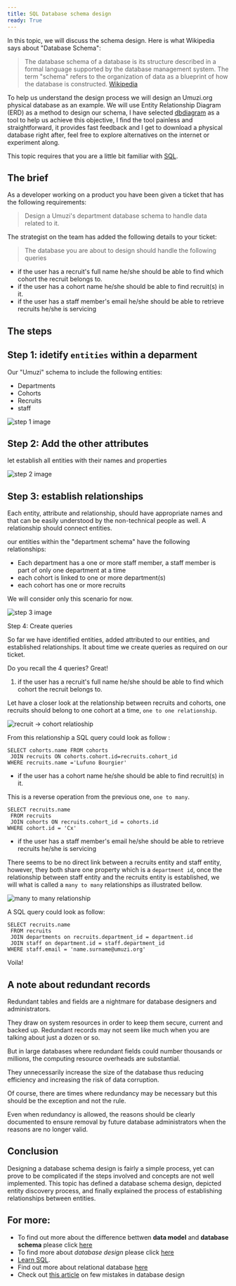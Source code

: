 ```yaml
---
title: SQL Database schema design
ready: True
---
```





In this topic, we will discuss the schema design. Here is what Wikipedia says about "Database Schema":

> The database schema of a database is its structure described in a formal language supported by the database management system. The term "schema" refers to the organization of data as a blueprint of how the database is constructed. [Wikipedia](https://en.wikipedia.org/wiki/Database_schema)

To help us understand the design process we will design an Umuzi.org physical database as an example. We will use Entity Relationship Diagram  (ERD) as a method to design our schema, I have selected [dbdiagram](https://dbdiagram.io) as a  tool to help us achieve this objective, I find the tool painless and straightforward, it provides fast feedback and I get to download a physical database right after, feel free to explore alternatives on the internet or experiment along.

This topic requires that you are a little bit familiar with [SQL](https://www.youtube.com/watch?v=27axs9dO7AE).

## The brief


As a developer working on a product you have been given a ticket that has the following requirements:
>Design a Umuzi's department database schema to handle data related to it.

The strategist on the team has added the following details to your ticket:
> The database you are about to design should handle the following queries
-  if the user has a recruit's full name he/she should be able to find which cohort the recruit belongs to.
-  if the user has a cohort name he/she should be able to find recruit(s) in it.
-  if the user has a staff member's email he/she should be able to retrieve recruits  he/she is servicing


## The steps

  Step 1:   idetify `entities` within a deparment
  ---

 Our "Umuzi" schema to include the following entities:

 - Departments
 - Cohorts
 - Recruits
 - staff

![step 1 image](./img/step_1.png)


  Step 2: Add the other attributes
  ---
let establish all entities with their names and properties


![step 2 image](./img/step_2.png)

  Step 3: establish  relationships
  ---

  Each entity, attribute and relationship, should have appropriate names and that can be easily understood by the non-technical people as well. A relationship should connect entities.

 our entities within the "department schema" have the following relationships:

- Each department has a one or more staff member, a staff member is part of only one department at a time
- each cohort is linked to one or more department(s)
- each cohort has one or more recruits

We will consider only this scenario for now.

![step 3 image](./img/step_3.png)

Step 4: Create queries

So far we have identified entities, added attributed to our entities, and established relationships. It about time we create queries as required on our ticket.

Do you recall the 4 queries? Great!

1. if the user has a recruit's full name he/she should be able to find which cohort the recruit belongs to.

Let have a closer look at the relationship between recruits and cohorts, one recruits should belong to one cohort at a time, `one to one relationship`.

![recruit -> cohort relatioship](./img/recruit_to_cohort.png)

From this relationship a SQL query could look as follow :

```
SELECT cohorts.name FROM cohorts
 JOIN recruits ON cohorts.cohort.id=recruits.cohort_id
WHERE recruits.name ='Lufuno Bourgier'
```

-  if the user has a cohort name he/she should be able to find recruit(s) in it.

This is a reverse operation from the previous one, `one to many`.

```
SELECT recruits.name
 FROM recruits
 JOIN cohorts ON recruits.cohort_id = cohorts.id
WHERE cohort.id = 'Cx'
 ```

-  if the user has a staff member's email he/she should be able to retrieve recruits  he/she is servicing

There seems to be no direct link between a recruits entity and staff entity, however, they both share one property which is a `department id`, once the relationship between staff entity and the recruits entity is established, we will what is called a `many to many` relationships as illustrated bellow.

![many to many relationship](./img/many_to_many.png)

A SQL query could look as follow:

```
SELECT recruits.name
 FROM recruits
 JOIN departments on recruits.department_id = department.id
 JOIN staff on department.id = staff.department_id
WHERE staff.email = 'name.surname@umuzi.org'
```



Voila!

## A note about redundant records

Redundant tables and fields are a nightmare for database designers and administrators.

They draw on system resources in order to keep them secure, current and backed up. Redundant records may not seem like much when you are talking about just a dozen or so.

But in large databases where redundant fields could number thousands or millions, the computing resource overheads are substantial.

They unnecessarily increase the size of the database thus reducing efficiency and increasing the risk of data corruption.

Of course, there are times where redundancy may be necessary but this should be the exception and not the rule.

Even when redundancy is allowed, the reasons should be clearly documented to ensure removal by future database administrators when the reasons are no longer valid.

## Conclusion

Designing a database schema design is fairly a simple process, yet can prove to be complicated if the steps involved and concepts are not well implemented. This topic has defined a  database schema design, depicted entity discovery process, and finally explained the process of establishing relationships between entities.


## For more:

- To find out more about the difference bettwen **data model** and **database schema** please click [here](https://www.quora.com/What-is-the-difference-between-a-data-model-and-database-schema)
- To find more about *database design* please click [here](https://www.guru99.com/database-design.html)
- [Learn SQL](https://www.w3schools.com/sql/sql_intro.asp).
- Find out more about relational database [here](https://dev.to/lmolivera/everything-you-need-to-know-about-relational-databases-3ejl)
- Check out [this article](https://likegeeks.com/database-design-mistakes/) on few mistakes in database design